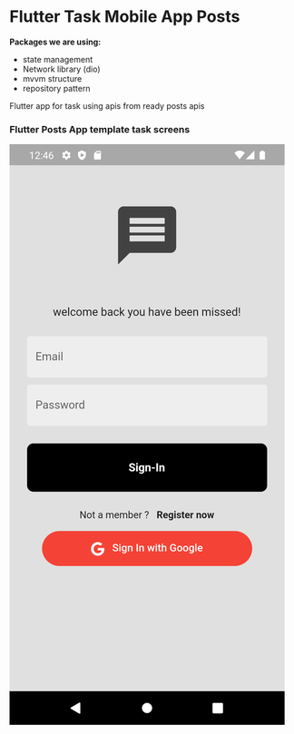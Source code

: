 # Flutter Task Mobile App Posts

**Packages we are using:**

- state management
- Network library (dio)
- mvvm structure
- repository pattern

Flutter app for task using apis from ready posts apis

### Flutter Posts App template task screens

![App UI](/app.png)



